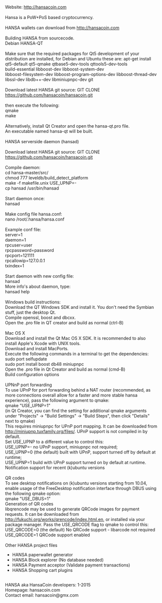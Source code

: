 Website: http://hansacoin.com<br>
<br>
Hansa is a PoW+PoS based cryptocurrency.<br>
<br>
HANSA wallets can download from http://hansacoin.com<br>
<br>
Building HANSA from sourcecode.<br>
Debian HANSA-QT<br>
<br>
Make sure that the required packages for Qt5 development of your distribution are installed, for Debian and Ubuntu these are:
apt-get install qt5-default qt5-qmake qtbase5-dev-tools qttools5-dev-tools \
    build-essential libboost-dev libboost-system-dev \
    libboost-filesystem-dev libboost-program-options-dev libboost-thread-dev \
    libssl-dev libdb++-dev libminiupnpc-dev git
	<br><br>
Download latest HANSA git source: GIT CLONE https://github.com/hansacoin/hansacoin.git<br>
<br>
then execute the following:<br>
qmake<br>
make<br>
<br>
Alternatively, install Qt Creator and open the hansa-qt.pro file.<br>
An executable named hansa-qt will be built.<br>
<br>
HANSA serverside daemon (hansad)<br>
<br>
Download latest HANSA git source: GIT CLONE https://github.com/hansacoin/hansacoin.git<br>
<br>
Compile daemon:<br>
cd hansa-master/src/<br>
chmod 777 leveldb/build_detect_platform<br>
make -f makefile.unix USE_UPNP=-<br>
cp hansad /usr/bin/hansad<br>
<br>
Start daemon once: <br>
hansad<br>
<br>
Make config file hansa.conf:<br>
nano /root/.hansa/hansa.conf<br>
<br>
Example conf file:<br>
server=1<br>
daemon=1<br>
rpcuser=user <br>
rpcpassword=password<br>
rpcport=121111<br>
rpcallowip=127.0.0.1<br>
txindex=1<br>
<br>
Start daemon with new config file:<br>
hansad<br>
More info's about daemon, type:<br>
hansad help<br>
<br>
Windows build instructions:<br>
Download the QT Windows SDK and install it. You don't need the Symbian stuff, just the desktop Qt.<br>
Compile openssl, boost and dbcxx.<br>
Open the .pro file in QT creator and build as normal (ctrl-B)<br>
<br>
Mac OS X<br>
Download and install the Qt Mac OS X SDK. It is recommended to also install Apple's Xcode with UNIX tools.<br>
Download and install MacPorts.<br>
Execute the following commands in a terminal to get the dependencies:<br>
sudo port selfupdate<br>
sudo port install boost db48 miniupnpc<br>
Open the .pro file in Qt Creator and build as normal (cmd-B)<br>
Build configuration options<br>
<br>
UPNnP port forwarding<br>
To use UPnP for port forwarding behind a NAT router (recommended, as more connections overall allow for a faster and more stable hansa experience), pass the following argument to qmake:<br>
qmake "USE_UPNP=1"<br>
(in Qt Creator, you can find the setting for additional qmake arguments under "Projects" -> "Build Settings" -> "Build Steps", then click "Details" next to qmake)<br>
This requires miniupnpc for UPnP port mapping. It can be downloaded from http://miniupnp.tuxfamily.org/files/. UPnP support is not compiled in by default.<br>
Set USE_UPNP to a different value to control this:<br>
USE_UPNP=-	no UPnP support, miniupnpc not required;<br>
USE_UPNP=0	(the default) built with UPnP, support turned off by default at runtime;<br>
USE_UPNP=1	build with UPnP support turned on by default at runtime.<br>
Notification support for recent (k)ubuntu versions<br>
<br>
QR codes<br>
To see desktop notifications on (k)ubuntu versions starting from 10.04, enable usage of the FreeDesktop notification interface through DBUS using the following qmake option:<br>
qmake "USE_DBUS=1"<br>
Generation of QR codes<br>
libqrencode may be used to generate QRCode images for payment requests. It can be downloaded from http://fukuchi.org/works/qrencode/index.html.en, or installed via your package manager. Pass the USE_QRCODE flag to qmake to control this:<br>
USE_QRCODE=0	(the default) No QRCode support - libarcode not required<br>
USE_QRCODE=1	QRCode support enabled<br>
<br>
Other HANSA project files<br>
- HANSA paperwallet generator<br>
- HANSA Block explorer (No database needed)<br>
- HANSA Payment acceptor (Validate payment transactions)<br>
- HANSA Shopping cart plugins<br>
<br>
HANSA aka HansaCoin developers: 1-2015<br>
Homepage: hansacoin.com<br>
Contact email: hansacoin@gmx.com<br>
